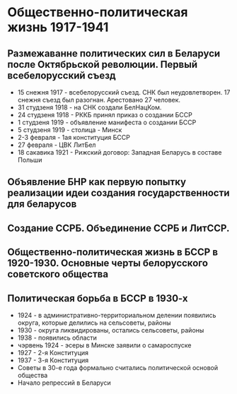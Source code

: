 # Общественно-политическая жизнь 1917-1941

## Размежаванне политических сил в Беларуси после Октябрьской революции. Первый всебелорусский съезд

- 15 снежня 1917 - всебелорусский съезд. СНК был неудовлетворен. 17 снежня съезд был разогнан. Арестовано 27 человек.
- 31 студзеня 1918 -  на СНК создали БелНацКом.
- 24 студзеня 1918 -  РККБ принял приказ о создании БССР
- 1 студзеня 1919 - объявление манифеста о создании БССР
- 5 студзеня 1919 - столица - Минск
- 2-3 февраля - 1ая конституция БССР
- 27 февраля - ЦВК ЛитБел
- 18 сакавика 1921 - Рижский договор: Западная Беларусь в составе Польши

## Объявление БНР как первую попытку реализации идеи создания государственности для беларусов
## Создание ССРБ. Объединение ССРБ и ЛитССР.
## Общественно-политическая жизнь в БССР в 1920-1930. Основные черты белорусского советского общества
## Политическая борьба в БССР в 1930-х

- 1924 - в административно-территориальном делении появились округа, которые делились на сельсоветы, районы
- 1930 - округа ликвидированы, остались сельсоветы, районы
- 1938 - появились области
- чэрвень 1924 - эсеры в Минске заявили о самароспуске
- 1927 - 2-я Конституция
- 1937 - 3-я Конституция
- Советы в 30-е года формально считались политической основой общества
- Начало репрессий в Беларуси
